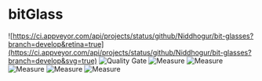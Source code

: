 # bitGlass

![https://ci.appveyor.com/api/projects/status/github/Niddhogur/bit-glasses?branch=develop&retina=true](https://ci.appveyor.com/api/projects/status/github/Niddhogur/bit-glasses?branch=develop&svg=true) ![Quality Gate](https://sonarqube.com/api/badges/gate?key=makeitcreative:develop) ![Measure](https://sonarqube.com/api/badges/measure?key=makeitcreative:develop&metric=code_smells) ![Measure](https://sonarqube.com/api/badges/measure?key=makeitcreative:develop&metric=bugs) ![Measure](https://sonarqube.com/api/badges/measure?key=makeitcreative:develop&metric=reliability_rating) ![Measure](https://sonarqube.com/api/badges/measure?key=makeitcreative:develop&metric=security_rating) ![Measure](https://sonarqube.com/api/badges/measure?key=makeitcreative:develop&metric=sqale_rating)